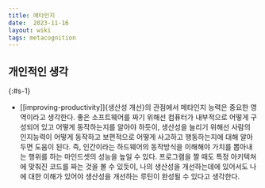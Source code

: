 ```yaml
---
title: 메타인지
date:  2023-11-16
layout: wiki
tags: metacognition
---
```


## 개인적인 생각
{:#s-1}

* [[improving-productivity]]{생산성 개선}의 관점에서 메타인지 능력은 중요한 영역이라고 생각한다. 좋은 소프트웨어를 짜기 위해선 컴퓨터가 내부적으로 어떻게 구성되어 있고 어떻게 동작하는지를 알아야 하듯이, 생산성을 늘리기 위해선 사람의 인지능력이 어떻게 동작하고 보편적으로 어떻게 사고하고 행동하는지에 대해 알아두면 도움이 된다. 즉, 인간이라는 하드웨어의 동작방식을 이해해야 가치를 뽑아내는 행위를 하는 마인드셋의 성능을 높일 수 있다. 프로그램을 짤 때도 특정 아키텍쳐에 맞춰진 코드를 짜는 것을 볼 수 있듯이, 나의 생산성을 개선하는데에 있어서도 나에 대한 이해가 있어야 생산성을 개선하는 루틴이 완성될 수 있다고 생각한다.
